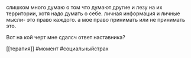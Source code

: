 слишком много думаю о том что думают другие и лезу на их территории, хотя надо думать о себе. личная информация и личные мысли- это право каждого. а мое право принимать или не принимать это.

Вот на кой черт мне сдалсч ответ наставника?

[[терапия]] #момент #социальныйстрах 